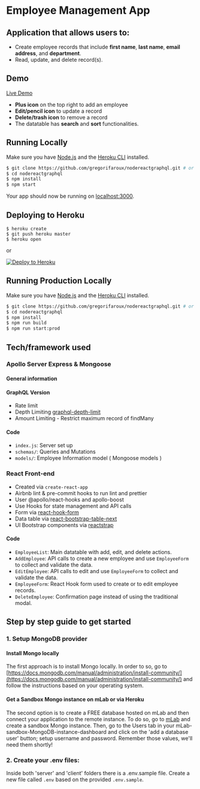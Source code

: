 # Employee Management App

## Application that allows users to:

- Create employee records that include **first name**, **last name**, **email address**, and **department**.
- Read, update, and delete record(s).

## Demo

[Live Demo](https://nodereactgraphql.herokuapp.com/)

- **Plus icon** on the top right to add an employee
- **Edit/pencil icon** to update a record
- **Delete/trash icon** to remove a record
- The datatable has **search** and **sort** functionalities.

## Running Locally

Make sure you have [Node.js](http://nodejs.org/) and the [Heroku CLI](https://cli.heroku.com/) installed.

```sh
$ git clone https://github.com/gregorifaroux/nodereactgraphql.git # or clone your own fork
$ cd nodereactgraphql
$ npm install
$ npm start
```

Your app should now be running on [localhost:3000](http://localhost:3000/).

## Deploying to Heroku

```
$ heroku create
$ git push heroku master
$ heroku open
```

or

[![Deploy to Heroku](https://www.herokucdn.com/deploy/button.png)](https://heroku.com/deploy)

## Running Production Locally

Make sure you have [Node.js](http://nodejs.org/) and the [Heroku CLI](https://cli.heroku.com/) installed.

```sh
$ git clone https://github.com/gregorifaroux/nodereactgraphql.git # or clone your own fork
$ cd nodereactgraphql
$ npm install
$ npm run build
$ npm run start:prod
```

## Tech/framework used

### Apollo Server Express & Mongoose

#### General information

#### GraphQL Version

- Rate limit
- Depth Limiting [graphql-depth-limit](https://github.com/stems/graphql-depth-limit)
- Amount Limiting - Restrict maximum record of findMany

#### Code

- `index.js`: Server set up
- `schemas/`: Queries and Mutations
- `models/`: Employee Information model ( Mongoose models )

### React Front-end

- Created via `create-react-app`
- Airbnb lint & pre-commit hooks to run lint and prettier
- User @apollo/react-hooks and apollo-boost
- Use Hooks for state management and API calls
- Form via [react-hook-form](https://react-hook-form.com/)
- Data table via [react-bootstrap-table-next](https://github.com/react-bootstrap-table/react-bootstrap-table2#readme)
- UI Bootstrap components via [reactstrap](https://reactstrap.github.io/)

#### Code

- `EmployeeList`: Main datatable with add, edit, and delete actions.
- `AddEmployee`: API calls to create a new employee and use `EmployeeForm` to collect and validate the data.
- `EditEmployee`: API calls to edit and use `EmployeeForm` to collect and validate the data.
- `EmployeeForm`: React Hook form used to create or to edit employee records.
- `DeleteEmployee`: Confirmation page instead of using the traditional modal.

## Step by step guide to get started

### 1. Setup MongoDB provider

#### Install Mongo locally

The first approach is to install Mongo locally. In order to so, go to [https://docs.mongodb.com/manual/administration/install-community/](https://docs.mongodb.com/manual/administration/install-community/) and follow the instructions based on your operating system.

#### Get a Sandbox Mongo instance on mLab or via Heroku

The second option is to create a FREE database hosted on mLab and then connect your application to the remote instance. To do so, go to [mLab](http://mlab.com/) and create a sandbox Mongo instance. Then, go to the Users tab in your mLab-sandbox-MongoDB-instance-dashboard and click on the 'add a database user' button; setup username and password. Remember those values, we'll need them shortly!

### 2. Create your .env files:

Inside both 'server' and 'client' folders there is a .env.sample file. Create a new file called `.env` based on the provided `.env.sample`.
